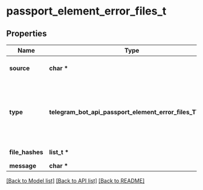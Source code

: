 # passport_element_error_files_t

## Properties
Name | Type | Description | Notes
------------ | ------------- | ------------- | -------------
**source** | **char \*** | Error source, must be *files* | [default to 'files']
**type** | **telegram_bot_api_passport_element_error_files_TYPE_e** | The section of the user&#39;s Telegram Passport which has the issue, one of “utility\\_bill”, “bank\\_statement”, “rental\\_agreement”, “passport\\_registration”, “temporary\\_registration” | 
**file_hashes** | **list_t \*** | List of base64-encoded file hashes | 
**message** | **char \*** | Error message | 

[[Back to Model list]](../README.md#documentation-for-models) [[Back to API list]](../README.md#documentation-for-api-endpoints) [[Back to README]](../README.md)


